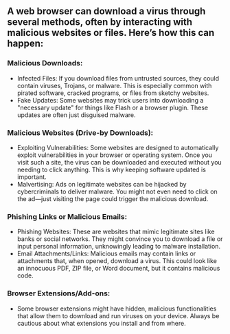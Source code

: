 ## A web browser can download a virus through several methods, often by interacting with malicious websites or files. Here’s how this can happen:

### Malicious Downloads:

  * Infected Files: If you download files from untrusted sources, they could contain viruses, Trojans, or malware. This is especially common with pirated software, cracked programs, or files from sketchy websites.
  * Fake Updates: Some websites may trick users into downloading a "necessary update" for things like Flash or a browser plugin. These updates are often just disguised malware.

### Malicious Websites (Drive-by Downloads):

  * Exploiting Vulnerabilities: Some websites are designed to automatically exploit vulnerabilities in your browser or operating system. Once you visit such a site, the virus can be downloaded and executed without you needing to click anything. This is why keeping software updated is important.
  * Malvertising: Ads on legitimate websites can be hijacked by cybercriminals to deliver malware. You might not even need to click on the ad—just visiting the page could trigger the malicious download.

### Phishing Links or Malicious Emails:

  * Phishing Websites: These are websites that mimic legitimate sites like banks or social networks. They might convince you to download a file or input personal information, unknowingly leading to malware installation.
  * Email Attachments/Links: Malicious emails may contain links or attachments that, when opened, download a virus. This could look like an innocuous PDF, ZIP file, or Word document, but it contains malicious code.

### Browser Extensions/Add-ons:

  * Some browser extensions might have hidden, malicious functionalities that allow them to download and run viruses on your device. Always be cautious about what extensions you install and from where.
